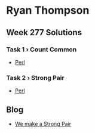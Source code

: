 # Ryan Thompson

## Week 277 Solutions

### Task 1 › Count Common

 * [Perl](perl/ch-1.pl)

### Task 2 › Strong Pair

 * [Perl](perl/ch-2.pl)

## Blog

 * [We make a Strong Pair](https://ry.ca/2024/07/pwc-277-strong-pair-counting-common/)
